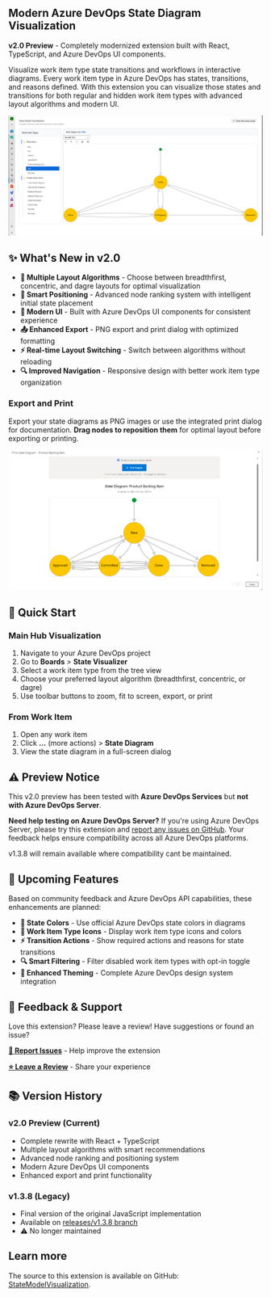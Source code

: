 ## Modern Azure DevOps State Diagram Visualization

**v2.0 Preview** - Completely modernized extension built with React, TypeScript, and Azure DevOps UI components.

Visualize work item type state transitions and workflows in interactive diagrams. Every work item type in Azure DevOps has states, transitions, and reasons defined. With this extension you can visualize those states and transitions for both regular and hidden work item types with advanced layout algorithms and modern UI.

![Visualize](images/StateModelVisualization-StateVisualizer-breadthfirst.png)

## ✨ What's New in v2.0

- **🎨 Multiple Layout Algorithms** - Choose between breadthfirst, concentric, and dagre layouts for optimal visualization
- **🧠 Smart Positioning** - Advanced node ranking system with intelligent initial state placement
- **🎯 Modern UI** - Built with Azure DevOps UI components for consistent experience
- **📤 Enhanced Export** - PNG export and print dialog with optimized formatting
- **⚡ Real-time Layout Switching** - Switch between algorithms without reloading
- **🔍 Improved Navigation** - Responsive design with better work item type organization

### Export and Print ###

Export your state diagrams as PNG images or use the integrated print dialog for documentation. **Drag nodes to reposition them** for optimal layout before exporting or printing.

![Export](images/StateModelVisualization-WorkItem-StateDiagram-breadthfirst-print.png)

## 🚀 Quick Start

### Main Hub Visualization
1. Navigate to your Azure DevOps project
2. Go to **Boards** > **State Visualizer** 
3. Select a work item type from the tree view
4. Choose your preferred layout algorithm (breadthfirst, concentric, or dagre)
5. Use toolbar buttons to zoom, fit to screen, export, or print

### From Work Item
1. Open any work item
2. Click **...** (more actions) > **State Diagram**
3. View the state diagram in a full-screen dialog

## ⚠️ Preview Notice

This v2.0 preview has been tested with **Azure DevOps Services** but **not with Azure DevOps Server**. 

**Need help testing on Azure DevOps Server?** If you're using Azure DevOps Server, please try this extension and [report any issues on GitHub](https://github.com/melborp/StateModelVisualization/issues). Your feedback helps ensure compatibility across all Azure DevOps platforms.

v1.3.8 will remain available where compatibility cant be maintained.

## 🎯 Upcoming Features

Based on community feedback and Azure DevOps API capabilities, these enhancements are planned:

- **🎨 State Colors** - Use official Azure DevOps state colors in diagrams
- **🔲 Work Item Type Icons** - Display work item type icons and colors
- **⚡ Transition Actions** - Show required actions and reasons for state transitions
- **🔍 Smart Filtering** - Filter disabled work item types with opt-in toggle
- **🎨 Enhanced Theming** - Complete Azure DevOps design system integration

## 💬 Feedback & Support

Love this extension? Please leave a review! Have suggestions or found an issue? 

**[📝 Report Issues](https://github.com/melborp/StateModelVisualization/issues)** - Help improve the extension

**[⭐ Leave a Review](https://marketplace.visualstudio.com/items?itemName=taavi-koosaar.StateModelVisualization&ssr=false#review-details)** - Share your experience

## 📚 Version History

### v2.0 Preview (Current) 
- Complete rewrite with React + TypeScript
- Multiple layout algorithms with smart recommendations
- Advanced node ranking and positioning system
- Modern Azure DevOps UI components
- Enhanced export and print functionality

### v1.3.8 (Legacy)
- Final version of the original JavaScript implementation
- Available on [releases/v1.3.8 branch](https://github.com/melborp/StateModelVisualization/tree/releases/v1.3.8)
- ⚠️ No longer maintained

## Learn more ##

The source to this extension is available on GitHub: [StateModelVisualization](https://github.com/melborp/StateModelVisualization).
